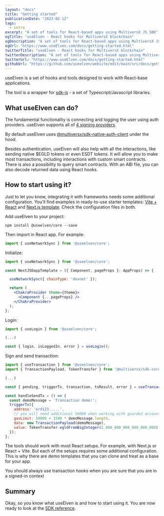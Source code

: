 ```yaml
---
layout: "docs"
title: "Getting started"
publicationDate: "2023-02-12"
tags:
  - intro
excerpt: "A set of tools for React-based apps using MultiversX JS SDK"
ogTitle: "useElven - React hooks for MultiversX blockchain"
ogDescription: "A set of tools for React-based apps using MultiversX JS SDK"
ogUrl: "https://www.useElven.com/docs/getting-started.html"
twitterTitle: "useElven - React hooks for MultiversX blockchain"
twitterDescription: "A set of tools for React-based apps using MultiversX JS SDK"
twitterUrl: "https://www.useElven.com/docs/getting-started.html"
githubUrl: "https://github.com/useelven/website/edit/main/src/docs/getting-started.md"
---
```


useElven is a set of hooks and tools designed to work with React-base applications.

The tool is a wrapper for [sdk-js](https://docs.multiversx.com/sdk-and-tools/sdk-js/) - a set of Typescript/Javascript libraries.

## What useElven can do?

The fundamental functionality is connecting and logging the user using auth providers. useElven supports all of [4 signing providers](https://docs.multiversx.com/sdk-and-tools/sdk-js/sdk-js-signing-providers).

By default useElven uses [@multiversx/sdk-native-auth-client](https://www.npmjs.com/package/@multiversx/sdk-native-auth-client) under the hood.

Besides authentication, useElven will also help with all the interactions, like sending native $EGLD tokens or even ESDT tokens. It will allow you to make most transactions, including interactions with custom smart contracts. There is also a possibility to query smart contracts. With an ABI file, you can also decode returned data using React hooks.

## How to start using it?

<div class="docs-box docs-info-box">
  Just to let you know, integrating it with frameworks needs some additional configuration. You'll find examples in ready-to-use starter templates: <a href="https://github.com/useElven/react-vite" target="_blank">Vite + React</a> and <a href="https://github.com/xdevguild/nextjs-dapp-template" target="_blank">Next.js template</a>. Check the configuration files in both.
</div>

Add useElven to your project:
```
npm install @useelven/core --save
```

Then import in React app. For example:

```jsx
import { useNetworkSync } from '@useelven/core';
```

Initialize:

```jsx
import { useNetworkSync } from '@useelven/core';

const NextJSDappTemplate = ({ Component, pageProps }: AppProps) => {

  useNetworkSync({ chainType: 'devnet' });

  return (
    <ChakraProvider theme={theme}>
      <Component {...pageProps} />
    </ChakraProvider>
  );
};
```

Login:

```jsx
import { useLogin } from '@useelven/core';

(...)

const { login, isLoggedIn, error } = useLogin();
```

Sign and send transaction:

```jsx
import { useTransaction } from '@useelven/core';
import { TransactionPayload, TokenTransfer } from '@multiversx/sdk-core';

(...)

const { pending, triggerTx, transaction, txResult, error } = useTransaction();

const handleSendTx = () => {
  const demoMessage = 'Transaction demo!';
  triggerTx({
    address: 'erd123.....',
    // you will need additional 50000 when working with guarded accounts
    gasLimit: 50000 + 1500 * demoMessage.length, 
    data: new TransactionPayload(demoMessage),
    value: TokenTransfer.egldFromBigInteger(1_000_000_000_000_000_000),
  });
};
```

The tools should work with most React setups. For example, with Next.js or React + Vite. But each of the setups requires some additional configuration. This is why there are demo templates that you can clone and treat as a base for your app.

<div class="docs-box docs-info-box">
  You should always use transaction hooks when you are sure that you are in a signed-in context
</div>

## Summary

Okay, so you know what useElven is and how to start using it. You are now ready to look at the [SDK reference](/docs/sdk-reference.html).

